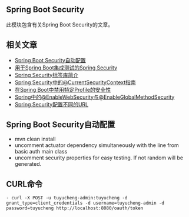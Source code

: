 ## Spring Boot Security

此模块包含有关Spring Boot Security的文章。

## 相关文章

+ [Spring Boot Security自动配置](http://tu-yucheng.github.io/springboot/2023/05/12/spring-boot-security-autoconfiguration.html)
+ [用于Spring Boot集成测试的Spring Security](http://tu-yucheng.github.io/springboot/2023/05/12/spring-security-integration-tests.html)
+ [Spring Security标签库简介](http://tu-yucheng.github.io/springboot/2023/05/12/spring-security-taglibs.html)
+ [Spring Security中的@CurrentSecurityContext指南](http://tu-yucheng.github.io/springboot/2023/05/12/spring-currentsecuritycontext.html)
+ [在Spring Boot中禁用特定Profile的安全性](http://tu-yucheng.github.io/springboot/2023/05/12/spring-security-disable-profile.html)
+ [Spring中的@EnableWebSecurity与@EnableGlobalMethodSecurity](http://tu-yucheng.github.io/springboot/2023/05/12/spring-enablewebsecurity-vs-enableglobalmethodsecurity.html)
+ [Spring Security配置不同的URL](http://tu-yucheng.github.io/springboot/2023/05/12/spring-security-configuring-urls.html)

## Spring Boot Security自动配置

- mvn clean install
- uncomment actuator dependency simultaneously with the line from basic auth main class
- uncomment security properties for easy testing. If not random will be generated.

## CURL命令

```shell
- curl -X POST -u tuyucheng-admin:tuyucheng -d grant_type=client_credentials -d username=tuyucheng-admin -d password=tuyucheng http://localhost:8080/oauth/token
```